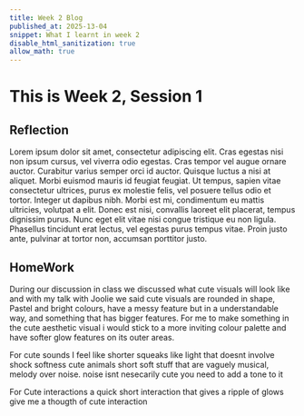 ```yaml
---
title: Week 2 Blog
published_at: 2025-13-04
snippet: What I learnt in week 2
disable_html_sanitization: true
allow_math: true
---
```


# This is Week 2, Session 1

## Reflection

Lorem ipsum dolor sit amet, consectetur adipiscing elit. Cras egestas nisi non ipsum cursus, vel viverra odio egestas. Cras tempor vel augue ornare auctor. Curabitur varius semper orci id auctor. Quisque luctus a nisi at aliquet. Morbi euismod mauris id feugiat feugiat. Ut tempus, sapien vitae consectetur ultrices, purus ex molestie felis, vel posuere tellus odio et tortor. Integer ut dapibus nibh. Morbi est mi, condimentum eu mattis ultricies, volutpat a elit. Donec est nisi, convallis laoreet elit placerat, tempus dignissim purus. Nunc eget elit vitae nisi congue tristique eu non ligula. Phasellus tincidunt erat lectus, vel egestas purus tempus vitae. Proin justo ante, pulvinar at tortor non, accumsan porttitor justo.

## HomeWork

During our discussion in class we discussed what cute visuals will look like and with my talk with Joolie we said cute visuals are rounded in shape, Pastel and bright colours, have a messy feature but in a understandable way, and something that has bigger features. For me to make something in the cute aesthetic visual i would stick to a more inviting colour palette and have softer glow features on its outer areas.

For cute sounds I feel like shorter squeaks like light that doesnt involve shock softness cute animals short soft stuff that are vaguely musical, melody over noise. noise isnt nesecarily cute you need to add a tone to it

For Cute interactions a quick short interaction that gives a ripple of glows give me a thougth of cute interaction
